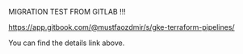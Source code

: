 MIGRATION TEST FROM GITLAB !!!

https://app.gitbook.com/@mustfaozdmir/s/gke-terraform-pipelines/

You can find the details link above.
